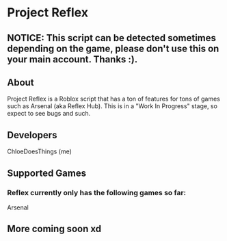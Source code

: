 # Project Reflex

## NOTICE: This script can be detected sometimes depending on the game, please don't use this on your main account. Thanks :).

## About
Project Reflex is a Roblox script that has a ton of features for tons of games such as Arsenal (aka Reflex Hub). This is in a "Work In Progress" stage, so expect to see bugs and such.

## Developers
ChloeDoesThings (me)

## Supported Games
### Reflex currently only has the following games so far:
Arsenal

## More coming soon xd
